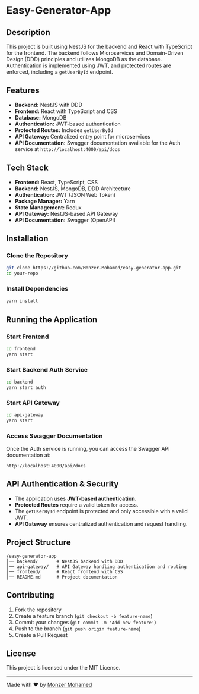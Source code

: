 # Easy-Generator-App

## Description
This project is built using NestJS for the backend and React with TypeScript for the frontend. The backend follows Microservices and Domain-Driven Design (DDD) principles and utilizes MongoDB as the database. Authentication is implemented using JWT, and protected routes are enforced, including a `getUserById` endpoint.

## Features
- **Backend:** NestJS with DDD
- **Frontend:** React with TypeScript and CSS
- **Database:** MongoDB
- **Authentication:** JWT-based authentication
- **Protected Routes:** Includes `getUserById`
- **API Gateway:** Centralized entry point for microservices
- **API Documentation:** Swagger documentation available for the Auth service at `http://localhost:4000/api/docs`

## Tech Stack
- **Frontend:** React, TypeScript, CSS
- **Backend:** NestJS, MongoDB, DDD Architecture
- **Authentication:** JWT (JSON Web Token)
- **Package Manager:** Yarn
- **State Management:** Redux
- **API Gateway:** NestJS-based API Gateway
- **API Documentation:** Swagger (OpenAPI)

## Installation

### Clone the Repository
```sh
git clone https://github.com/Monzer-Mohamed/easy-generator-app.git
cd your-repo
```

### Install Dependencies
```sh
yarn install
```

## Running the Application

### Start Frontend
```sh
cd frontend
yarn start
```

### Start Backend Auth Service
```sh
cd backend
yarn start auth
```

### Start API Gateway
```sh
cd api-gateway
yarn start
```

### Access Swagger Documentation
Once the Auth service is running, you can access the Swagger API documentation at:
```
http://localhost:4000/api/docs
```

## API Authentication & Security
- The application uses **JWT-based authentication**.
- **Protected Routes** require a valid token for access.
- The `getUserById` endpoint is protected and only accessible with a valid JWT.
- **API Gateway** ensures centralized authentication and request handling.

## Project Structure
```
/easy-generator-app
│── backend/       # NestJS backend with DDD
│── api-gateway/   # API Gateway handling authentication and routing
│── frontend/      # React frontend with CSS
│── README.md      # Project documentation
```

## Contributing
1. Fork the repository
2. Create a feature branch (`git checkout -b feature-name`)
3. Commit your changes (`git commit -m 'Add new feature'`)
4. Push to the branch (`git push origin feature-name`)
5. Create a Pull Request

## License
This project is licensed under the MIT License.

---
Made with ❤️ by [Monzer Mohamed](https://github.com/Monzer-Mohamed)

